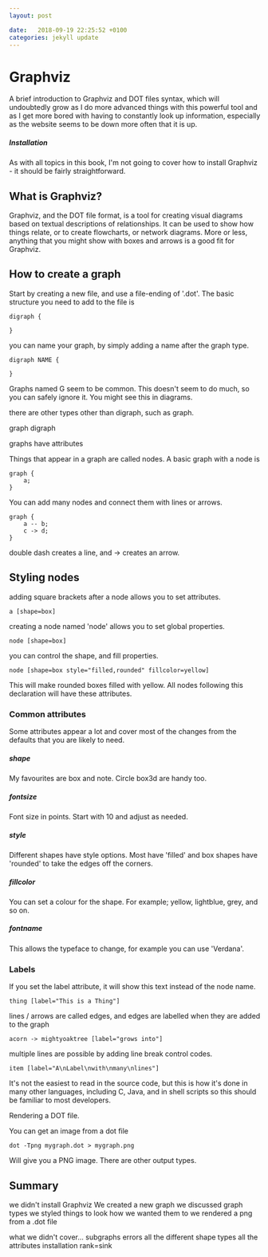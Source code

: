 ```yaml
---
layout: post

date:   2018-09-19 22:25:52 +0100
categories: jekyll update
---
```

Graphviz
========

A brief introduction to Graphviz and DOT files syntax, which will
undoubtedly grow as I do more advanced things with this powerful tool
and as I get more bored with having to constantly look up information,
especially as the website seems to be down more often that it is up.

##### Installation

As with all topics in this book, I'm not going to cover how to install
Graphviz - it should be fairly straightforward.

What is Graphviz?
-----------------

Graphviz, and the DOT file format, is a tool for creating visual
diagrams based on textual descriptions of relationships. It can be used
to show how things relate, or to create flowcharts, or network diagrams.
More or less, anything that you might show with boxes and arrows is a
good fit for Graphviz.

How to create a graph
---------------------

Start by creating a new file, and use a file-ending of '.dot'. The basic
structure you need to add to the file is

    digraph {

    }

you can name your graph, by simply adding a name after the graph type.

    digraph NAME {

    }

Graphs named G seem to be common. This doesn't seem to do much, so you
can safely ignore it. You might see this in diagrams.

there are other types other than digraph, such as graph.

graph digraph

graphs have attributes

Things that appear in a graph are called nodes. A basic graph with a
node is

    graph {
        a;
    }

You can add many nodes and connect them with lines or arrows.

    graph {
        a -- b;
        c -> d;
    }

double dash creates a line, and -\> creates an arrow.

Styling nodes
-------------

adding square brackets after a node allows you to set attributes.

    a [shape=box]

creating a node named 'node' allows you to set global properties.

    node [shape=box]

you can control the shape, and fill properties.

    node [shape=box style="filled,rounded" fillcolor=yellow]

This will make rounded boxes filled with yellow. All nodes following
this declaration will have these attributes.

### Common attributes

Some attributes appear a lot and cover most of the changes from the
defaults that you are likely to need.

##### shape

My favourites are box and note. Circle box3d are handy too.

##### fontsize

Font size in points. Start with 10 and adjust as needed.

##### style

Different shapes have style options. Most have 'filled' and box shapes
have 'rounded' to take the edges off the corners.

##### fillcolor

You can set a colour for the shape. For example; yellow, lightblue,
grey, and so on.

##### fontname

This allows the typeface to change, for example you can use 'Verdana'.

### Labels

If you set the label attribute, it will show this text instead of the
node name.

    thing [label="This is a Thing"]

lines / arrows are called edges, and edges are labelled when they are
added to the graph

    acorn -> mightyoaktree [label="grows into"]

multiple lines are possible by adding line break control codes.

    item [label="A\nLabel\nwith\nmany\nlines"]

It's not the easiest to read in the source code, but this is how it's
done in many other languages, including C, Java, and in shell scripts so
this should be familiar to most developers.

Rendering a DOT file.

You can get an image from a dot file

    dot -Tpng mygraph.dot > mygraph.png

Will give you a PNG image. There are other output types.

Summary
-------

we didn't install Graphviz We created a new graph we discussed graph
types we styled things to look how we wanted them to we rendered a png
from a .dot file

what we didn't cover\... subgraphs errors all the different shape types
all the attributes installation rank=sink
